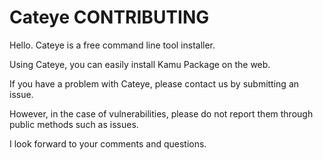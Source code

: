 # Cateye CONTRIBUTING

Hello.
Cateye is a free command line tool installer.

Using Cateye, you can easily install Kamu Package on the web.

If you have a problem with Cateye, please contact us by submitting an issue.

However, in the case of vulnerabilities, please do not report them through public methods such as issues.

I look forward to your comments and questions.
